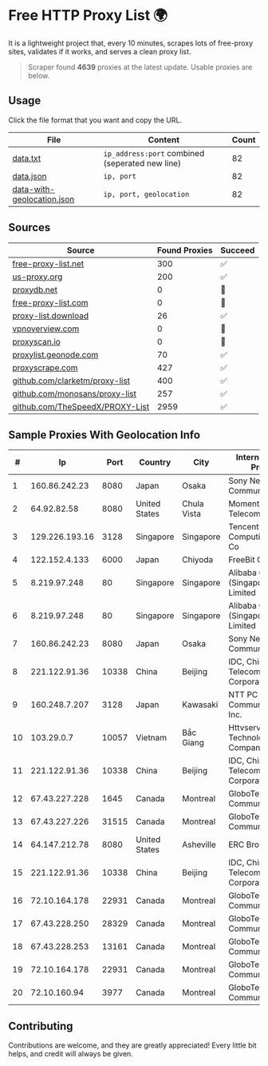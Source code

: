 
# Free HTTP Proxy List 🌍

It is a lightweight project that, every 10 minutes, scrapes lots of free-proxy sites, validates if it works, and serves a clean proxy list.


> Scraper found **4639** proxies at the latest update. Usable proxies are below.

## Usage

Click the file format that you want and copy the URL.


|File|Content|Count|
|----|-------|-----|
|[data.txt](https://raw.githubusercontent.com/themiralay/Proxy-List-World/master/data.txt)|`ip_address:port` combined (seperated new line)|82|
|[data.json](https://raw.githubusercontent.com/themiralay/Proxy-List-World/master/data.json)|`ip, port`|82|
|[data-with-geolocation.json](https://raw.githubusercontent.com/themiralay/Proxy-List-World/master/data-with-geolocation.json)|`ip, port, geolocation`|82|

## Sources

|Source|Found Proxies|Succeed|
|------|-------------|-------|
|[free-proxy-list.net](https://free-proxy-list.net)|300|✅|
|[us-proxy.org](https://www.us-proxy.org)|200|✅|
|[proxydb.net](http://proxydb.net)|0|🚫|
|[free-proxy-list.com](https://free-proxy-list.com/?page=&port=&type%5B%5D=http&type%5B%5D=https&up_time=0&search=Search)|0|🚫|
|[proxy-list.download](https://www.proxy-list.download/HTTP)|26|✅|
|[vpnoverview.com](https://vpnoverview.com/privacy/anonymous-browsing/free-proxy-servers)|0|🚫|
|[proxyscan.io](https://www.proxyscan.io)|0|🚫|
|[proxylist.geonode.com](https://proxylist.geonode.com/api/proxy-list?limit=300&page=1&sort_by=lastChecked&sort_type=desc&protocols=http,https)|70|✅|
|[proxyscrape.com](https://api.proxyscrape.com/v2/?request=displayproxies&protocol=http&timeout=10000&country=all&ssl=all&anonymity=all)|427|✅|
|[github.com/clarketm/proxy-list](https://raw.githubusercontent.com/clarketm/proxy-list/master/proxy-list-raw.txt)|400|✅|
|[github.com/monosans/proxy-list](https://raw.githubusercontent.com/monosans/proxy-list/main/proxies/http.txt)|257|✅|
|[github.com/TheSpeedX/PROXY-List](https://raw.githubusercontent.com/TheSpeedX/PROXY-List/master/http.txt)|2959|✅|


## Sample Proxies With Geolocation Info

|#|Ip|Port|Country|City|Internet Service Provider|
|-|--|----|-------|----|-------------------------|
|1|160.86.242.23|8080|Japan|Osaka|Sony Network Communications Inc|
|2|64.92.82.58|8080|United States|Chula Vista|Momentum Telecom, Inc.|
|3|129.226.193.16|3128|Singapore|Singapore|Tencent Cloud Computing (Beijing) Co|
|4|122.152.4.133|6000|Japan|Chiyoda|FreeBit Co., Ltd.|
|5|8.219.97.248|80|Singapore|Singapore|Alibaba Cloud (Singapore) Private Limited|
|6|8.219.97.248|80|Singapore|Singapore|Alibaba Cloud (Singapore) Private Limited|
|7|160.86.242.23|8080|Japan|Osaka|Sony Network Communications Inc|
|8|221.122.91.36|10338|China|Beijing|IDC, China Telecommunications Corporation|
|9|160.248.7.207|3128|Japan|Kawasaki|NTT PC Communications, Inc.|
|10|103.29.0.7|10057|Vietnam|Bắc Giang|Httvserver Technology Company Limited|
|11|221.122.91.36|10338|China|Beijing|IDC, China Telecommunications Corporation|
|12|67.43.227.228|1645|Canada|Montreal|GloboTech Communications|
|13|67.43.227.226|31515|Canada|Montreal|GloboTech Communications|
|14|64.147.212.78|8080|United States|Asheville|ERC Broadband|
|15|221.122.91.36|10338|China|Beijing|IDC, China Telecommunications Corporation|
|16|72.10.164.178|22931|Canada|Montreal|GloboTech Communications|
|17|67.43.228.250|28329|Canada|Montreal|GloboTech Communications|
|18|67.43.228.253|13161|Canada|Montreal|GloboTech Communications|
|19|72.10.164.178|22931|Canada|Montreal|GloboTech Communications|
|20|72.10.160.94|3977|Canada|Montreal|GloboTech Communications|



## Contributing

Contributions are welcome, and they are greatly appreciated! Every
little bit helps, and credit will always be given.

